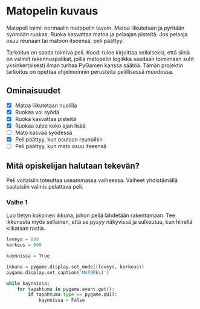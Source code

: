 # Matopelin kuvaus

Matopeli toimii normaalin matopelin tavoin. Matoa liikutetaan ja pyritään syömään ruokaa. Ruoka kasvattaa matoa ja pelaajan pisteitä. Jos pelaaja osuu reunaan tai matoon itseensä, peli päättyy.

Tarkoitus on saada toimiva peli. Koodi tulee kirjoittaa sellaiseksi, että siinä on valmiit rakennuspalikat, joilla matopelin logiikka saadaan toimimaan suht yksinkertaisesti ilman turhaa PyGamen kanssa säätöä. Tämän projektin tarkoitus on opettaa ohjelmoinnin perusteita pelillisessä muodossa.

## Ominaisuudet

- [X] Matoa liikutetaan nuolilla
- [X] Ruokaa voi syödä
- [X] Ruoka kasvattaa pisteitä
- [X] Ruokaa tulee koko ajan lisää
- [ ] Mato kasvaa syödessä
- [X] Peli päättyy, kun osutaan reunoihin
- [ ] Peli päättyy, kun mato osuu itseensä

## Mitä opiskelijan halutaan tekevän?

Peli voitaisiin toteuttaa useammassa vaiheessa. Vaiheet yhdistämällä saataisiin valmis pelattava peli.

### Vaihe 1

Luo tietyn kokoinen ikkuna, johon peliä lähdetään rakentamaan. Tee ikkunasta myös sellainen, että se pysyy näkyvissä ja sulkeutuu, kun hiirellä klikataan rastia.

```python
leveys = 800
korkeus = 600

kaynnissa = True

ikkuna = pygame.display.set_mode((leveys, korkeus))
pygame.display.set_caption('MATOPELI')

while kaynnissa:
    for tapahtuma in pygame.event.get():
        if tapahtuma.type == pygame.QUIT:
            kaynnissa = False
```
